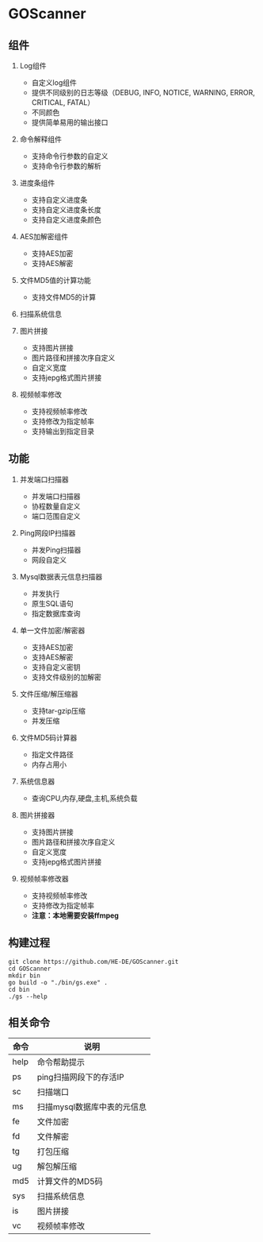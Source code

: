 ﻿# GOScanner

## 组件
1. Log组件
   - 自定义log组件
   - 提供不同级别的日志等级（DEBUG, INFO, NOTICE, WARNING, ERROR, CRITICAL, FATAL）
   - 不同颜色
   - 提供简单易用的输出接口

2. 命令解释组件
   - 支持命令行参数的自定义
   - 支持命令行参数的解析

3. 进度条组件
   - 支持自定义进度条
   - 支持自定义进度条长度
   - 支持自定义进度条颜色

4. AES加解密组件
   - 支持AES加密
   - 支持AES解密
  
5. 文件MD5值的计算功能
   - 支持文件MD5的计算

6. 扫描系统信息

7. 图片拼接
   - 支持图片拼接
   - 图片路径和拼接次序自定义
   - 自定义宽度
   - 支持jepg格式图片拼接

8. 视频帧率修改
   - 支持视频帧率修改
   - 支持修改为指定帧率
   - 支持输出到指定目录
## 功能
1. 并发端口扫描器
    - 并发端口扫描器
    - 协程数量自定义
    - 端口范围自定义

2. Ping网段IP扫描器
    - 并发Ping扫描器
    - 网段自定义

3. Mysql数据表元信息扫描器
   - 并发执行
   - 原生SQL语句
   - 指定数据库查询

4. 单一文件加密/解密器
   - 支持AES加密
   - 支持AES解密
   - 支持自定义密钥
   - 支持文件级别的加解密

5. 文件压缩/解压缩器
   - 支持tar-gzip压缩
   - 并发压缩

6. 文件MD5码计算器
   - 指定文件路径
   - 内存占用小

7. 系统信息器
   - 查询CPU,内存,硬盘,主机,系统负载

8. 图片拼接器
   - 支持图片拼接
   - 图片路径和拼接次序自定义
   - 自定义宽度
   - 支持jepg格式图片拼接

9. 视频帧率修改器
   - 支持视频帧率修改
   - 支持修改为指定帧率
   - **注意：本地需要安装ffmpeg**
## 构建过程
```shell
git clone https://github.com/HE-DE/GOScanner.git
cd GOScanner
mkdir bin
go build -o "./bin/gs.exe" .
cd bin
./gs --help
```

## 相关命令

| 命令 | 说明                        |
| ---- | --------------------------- |
| help | 命令帮助提示                |
| ps   | ping扫描网段下的存活IP      |
| sc   | 扫描端口                    |
| ms   | 扫描mysql数据库中表的元信息 |
| fe   | 文件加密                    |
| fd   | 文件解密                    |
| tg   | 打包压缩                    |
| ug   | 解包解压缩                  |
| md5  | 计算文件的MD5码             |
| sys  | 扫描系统信息                |
| is   | 图片拼接                    |
| vc   | 视频帧率修改                  |
